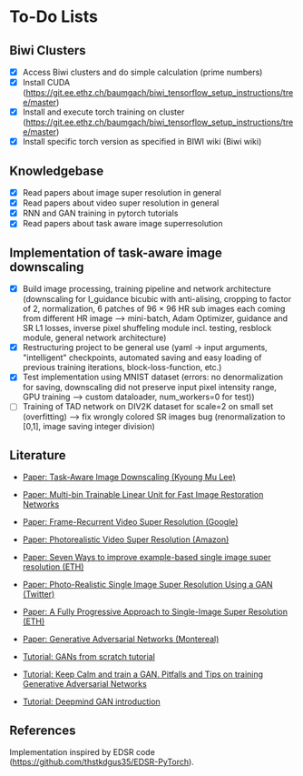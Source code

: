 # To-Do Lists

## Biwi Clusters
- [x] Access Biwi clusters and do simple calculation (prime numbers)
- [x] Install CUDA (https://git.ee.ethz.ch/baumgach/biwi_tensorflow_setup_instructions/tree/master)
- [x] Install and execute torch training on cluster (https://git.ee.ethz.ch/baumgach/biwi_tensorflow_setup_instructions/tree/master) 
- [x] Install specific torch version as specified in BIWI wiki (Biwi wiki)

## Knowledgebase
- [x] Read papers about image super resolution in general
- [x] Read papers about video super resolution in general
- [x] RNN and GAN training in pytorch tutorials
- [x] Read papers about task aware image superresolution

## Implementation of task-aware image downscaling
- [x] Build image processing, training pipeline and network architecture (downscaling for 
I_guidance bicubic with anti-alising, cropping to factor of 2, normalization, 6 patches of 
96 × 96 HR sub images each coming from different HR image --> mini-batch, Adam Optimizer, 
guidance and SR L1 losses, inverse pixel shuffeling module incl. testing, resblock module, 
general network architecture)
- [x] Restructuring project to be general use (yaml -> input arguments, "intelligent" checkpoints, 
automated saving and easy loading of previous training iterations, block-loss-function, etc.)
- [x] Test implementation using MNIST dataset (errors: no denormalization for saving, 
downscaling did not preserve input pixel intensity range, GPU training --> custom dataloader, 
num_workers=0 for test))
- [ ] Training of TAD network on DIV2K dataset for scale=2 on small set (overfitting) --> fix wrongly 
colored SR images bug (renormalization to [0,1], image saving integer division)

## Literature 
- [Paper: Task-Aware Image Downscaling (Kyoung Mu Lee)](http://openaccess.thecvf.com/content_ECCV_2018/papers/Heewon_Kim_Task-Aware_Image_Downscaling_ECCV_2018_paper.pdf)

- [Paper: Multi-bin Trainable Linear Unit for Fast Image Restoration Networks](https://arxiv.org/pdf/1807.11389.pdf)
- [Paper: Frame-Recurrent Video Super Resolution (Google)](https://arxiv.org/pdf/1801.04590.pdf)
- [Paper: Photorealistic Video Super Resolution (Amazon)](https://arxiv.org/pdf/1807.07930.pdf)
- [Paper: Seven Ways to improve example-based single image super resolution (ETH)](http://www.vision.ee.ethz.ch/~timofter/publications/Timofte-CVPR-2016.pdf)
- [Paper: Photo-Realistic Single Image Super Resolution Using a GAN (Twitter)](https://arxiv.org/pdf/1609.04802.pdf)
- [Paper: A Fully Progressive Approach to Single-Image Super Resolution (ETH)](http://igl.ethz.ch/projects/prosr/prosr-cvprw-2018-wang-et-al.pdf)
- [Paper: Generative Adversarial Networks (Montereal)](https://arxiv.org/pdf/1406.2661.pdf)

- [Tutorial: GANs from scratch tutorial](https://medium.com/ai-society/gans-from-scratch-1-a-deep-introduction-with-code-in-pytorch-and-tensorflow-cb03cdcdba0f)
- [Tutorial: Keep Calm and train a GAN. Pitfalls and Tips on training Generative Adversarial Networks](https://medium.com/@utk.is.here/keep-calm-and-train-a-gan-pitfalls-and-tips-on-training-generative-adversarial-networks-edd529764aa9)
- [Tutorial: Deepmind GAN introduction](http://www.gatsby.ucl.ac.uk/~balaji/Understanding-GANs.pdf)

## References 
Implementation inspired by EDSR code (https://github.com/thstkdgus35/EDSR-PyTorch). 
